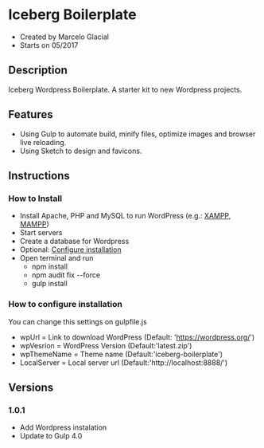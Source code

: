 # Iceberg Boilerplate

* Created by Marcelo Glacial
* Starts on 05/2017

## Description

Iceberg Wordpress Boilerplate. 
A starter kit to new Wordpress projects.


## Features

- Using Gulp to automate build, minify files, optimize images and browser live reloading.
- Using Sketch to design and favicons.


## Instructions

### How to Install 
- Install Apache, PHP and MySQL to run WordPress (e.g.: [XAMPP](https://www.apachefriends.org/download.html), [MAMPP](https://www.mamp.info/en/))
- Start servers
- Create a database for Wordpress
- Optional: [Configure installation](#how-to-configure-installation)
- Open terminal and run
    - npm install 
    - npm audit fix --force
    - gulp install


### How to configure installation
You can change this settings on gulpfile.js
- wpUrl = Link to download WordPress (Default: 'https://wordpress.org/')
- wpVesrion = WordPress Version (Default:'latest.zip')
- wpThemeName = Theme name (Default:'iceberg-boilerplate')
- LocalServer = Local server url (Default:'http://localhost:8888/')



## Versions

### 1.0.1 
- Add Wordpress instalation
- Update to Gulp 4.0
